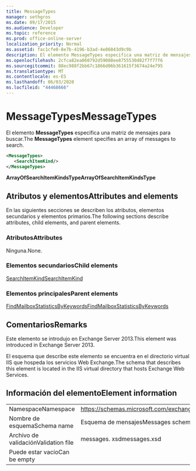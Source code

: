 ```yaml
---
title: MessageTypes
manager: sethgros
ms.date: 09/17/2015
ms.audience: Developer
ms.topic: reference
ms.prod: office-online-server
localization_priority: Normal
ms.assetid: fac1cfe0-8e7b-4196-b3ad-4e86043d9c9b
description: El elemento MessageTypes especifica una matriz de mensajes para buscar.
ms.openlocfilehash: 2cfca82ea060792d59088ee8755530d82f7f77f6
ms.sourcegitcommit: 88ec988f2bb67c1866d06b361615f3674a24e795
ms.translationtype: MT
ms.contentlocale: es-ES
ms.lasthandoff: 06/03/2020
ms.locfileid: "44468666"
---
```

# <a name="messagetypes"></a><span data-ttu-id="c58dd-103">MessageTypes</span><span class="sxs-lookup"><span data-stu-id="c58dd-103">MessageTypes</span></span>

<span data-ttu-id="c58dd-104">El elemento **MessageTypes** especifica una matriz de mensajes para buscar.</span><span class="sxs-lookup"><span data-stu-id="c58dd-104">The **MessageTypes** element specifies an array of messages to search.</span></span> 
  
```XML
<MessageTypes>
   <SearchItemKind/>
</MessageTypes>
```

 <span data-ttu-id="c58dd-105">**ArrayOfSearchItemKindsType**</span><span class="sxs-lookup"><span data-stu-id="c58dd-105">**ArrayOfSearchItemKindsType**</span></span>
## <a name="attributes-and-elements"></a><span data-ttu-id="c58dd-106">Atributos y elementos</span><span class="sxs-lookup"><span data-stu-id="c58dd-106">Attributes and elements</span></span>

<span data-ttu-id="c58dd-107">En las siguientes secciones se describen los atributos, elementos secundarios y elementos primarios.</span><span class="sxs-lookup"><span data-stu-id="c58dd-107">The following sections describe attributes, child elements, and parent elements.</span></span>
  
### <a name="attributes"></a><span data-ttu-id="c58dd-108">Atributos</span><span class="sxs-lookup"><span data-stu-id="c58dd-108">Attributes</span></span>

<span data-ttu-id="c58dd-109">Ninguna.</span><span class="sxs-lookup"><span data-stu-id="c58dd-109">None.</span></span>
  
### <a name="child-elements"></a><span data-ttu-id="c58dd-110">Elementos secundarios</span><span class="sxs-lookup"><span data-stu-id="c58dd-110">Child elements</span></span>

[<span data-ttu-id="c58dd-111">SearchItemKind</span><span class="sxs-lookup"><span data-stu-id="c58dd-111">SearchItemKind</span></span>](searchitemkind.md)
  
### <a name="parent-elements"></a><span data-ttu-id="c58dd-112">Elementos principales</span><span class="sxs-lookup"><span data-stu-id="c58dd-112">Parent elements</span></span>

[<span data-ttu-id="c58dd-113">FindMailboxStatisticsByKeywords</span><span class="sxs-lookup"><span data-stu-id="c58dd-113">FindMailboxStatisticsByKeywords</span></span>](findmailboxstatisticsbykeywords.md)
  
## <a name="remarks"></a><span data-ttu-id="c58dd-114">Comentarios</span><span class="sxs-lookup"><span data-stu-id="c58dd-114">Remarks</span></span>

<span data-ttu-id="c58dd-115">Este elemento se introdujo en Exchange Server 2013.</span><span class="sxs-lookup"><span data-stu-id="c58dd-115">This element was introduced in Exchange Server 2013.</span></span>
  
<span data-ttu-id="c58dd-116">El esquema que describe este elemento se encuentra en el directorio virtual IIS que hospeda los servicios Web Exchange.</span><span class="sxs-lookup"><span data-stu-id="c58dd-116">The schema that describes this element is located in the IIS virtual directory that hosts Exchange Web Services.</span></span>
  
## <a name="element-information"></a><span data-ttu-id="c58dd-117">Información del elemento</span><span class="sxs-lookup"><span data-stu-id="c58dd-117">Element information</span></span>

|||
|:-----|:-----|
|<span data-ttu-id="c58dd-118">Namespace</span><span class="sxs-lookup"><span data-stu-id="c58dd-118">Namespace</span></span>  <br/> |https://schemas.microsoft.com/exchange/services/2006/messages  <br/> |
|<span data-ttu-id="c58dd-119">Nombre de esquema</span><span class="sxs-lookup"><span data-stu-id="c58dd-119">Schema name</span></span>  <br/> |<span data-ttu-id="c58dd-120">Esquema de mensajes</span><span class="sxs-lookup"><span data-stu-id="c58dd-120">Messages schema</span></span>  <br/> |
|<span data-ttu-id="c58dd-121">Archivo de validación</span><span class="sxs-lookup"><span data-stu-id="c58dd-121">Validation file</span></span>  <br/> |<span data-ttu-id="c58dd-122">messages. xsd</span><span class="sxs-lookup"><span data-stu-id="c58dd-122">messages.xsd</span></span>  <br/> |
|<span data-ttu-id="c58dd-123">Puede estar vacío</span><span class="sxs-lookup"><span data-stu-id="c58dd-123">Can be empty</span></span>  <br/> ||
   

